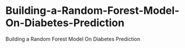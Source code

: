 # Building-a-Random-Forest-Model-On-Diabetes-Prediction
Building a Random Forest Model On Diabetes Prediction

